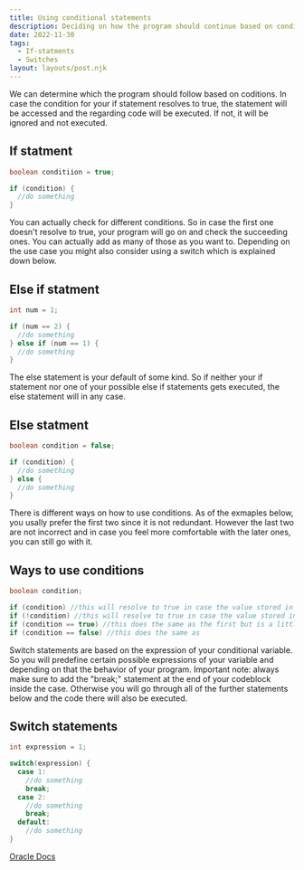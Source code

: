 ```yaml
---
title: Using conditional statements
description: Deciding on how the program should continue based on conditions
date: 2022-11-30
tags:
  - If-statments
  - Switches
layout: layouts/post.njk
---
```


We can determine which the program should follow based on coditions. In case the condition for your if statement resolves to true, the statement will be accessed and the regarding code will be executed. If not, it will be ignored and not executed.
## If statment
```java
boolean conditiion = true;

if (condition) {
  //do something
} 
```

You can actually check for different conditions. So in case the first one doesn't resolve to true, your program will go on and check the succeeding ones. You can actually add as many of those as you want to. Depending on the use case you might also consider using a switch which is explained down below.
## Else if statment
```java
int num = 1;

if (num == 2) {
  //do something
} else if (num == 1) {
  //do something
}
```
The else statement is your default of some kind. So if neither your if statement nor one of your possible else if statements gets executed, the else statement will in any case.
## Else statment
```java
boolean condition = false;

if (condition) {
  //do something
} else {
  //do something
}
```

There is different ways on how to use conditions. As of the exmaples below, you usally prefer the first two since it is not redundant. However the last two are not incorrect and in case you feel more comfortable with the later ones, you can still go with it.
## Ways to use conditions
```java
boolean condition;

if (condition) //this will resolve to true in case the value stored in condition is true and enter the statement otherwise it will resolve to false
if (!condition) //this will resolve to true in case the value stored in condition is false and enter the statement otherwise it will resolve to false
if (condition == true) //this does the same as the first but is a little longer and redundant
if (condition == false) //this does the same as 
```
Switch statements are based on the expression of your conditional variable. So you will predefine certain possible expressions of your variable and depending on that the behavior of your program. 
Important note: always make sure to add the "break;" statement at the end of your codeblock inside the case. Otherwise you will go through all of the further statements below and the code there will also be executed.
## Switch statements
```java
int expression = 1;

switch(expression) {
  case 1:
    //do something
    break;
  case 2:
    //do something
    break;
  default:
    //do something
}
```

<a href="{{ 'https://www.oracle.com/java/technologies/javase/codeconventions-namingconventions.html' | url }}">Oracle Docs</a> 
